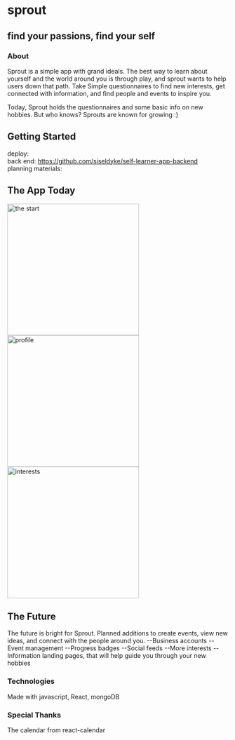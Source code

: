 # sprout
## find your passions, find your self

### About
Sprout is a simple app with grand ideals. The best way to learn about yourself and the world around you is through play, and sprout wants to help users down that path. Take Simple questionnaires to find new interests, get connected with information, and find people and events to inspire you. 

Today, Sprout holds the questionnaires and some basic info on new hobbies. But who knows? Sprouts are known for growing :) 

## Getting Started
deploy: <br />
back end: https://github.com/siseldyke/self-learner-app-backend<br />
planning materials: 

## The App Today
<img src="https://i.imgur.com/Xv5eRnX.png" alt="the start" width="300" />
<img src="https://i.imgur.com/VkixFpA.png" alt="profile" width="300" />
<img src="https://i.imgur.com/7A1DxRG.png" alt="interests" width="300">

## The Future
The future is bright for Sprout. Planned additions to create events, view new ideas, and connect with the people around you. 
--Business accounts
--Event management
--Progress badges
--Social feeds
--More interests
--Information landing pages, that will help guide you through your new hobbies

### Technologies 
Made with javascript, React, mongoDB

### Special Thanks
The calendar from react-calendar